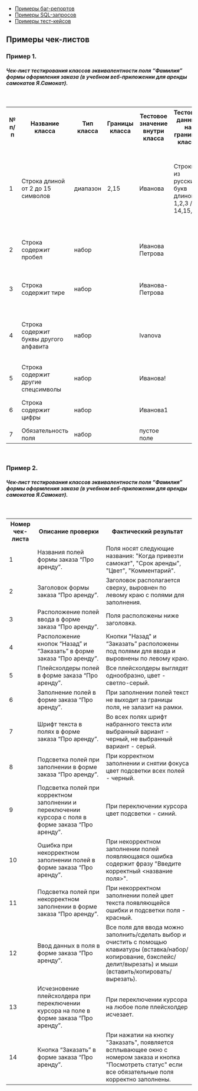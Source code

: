 * [Примеры баг-репортов](https://github.com/SergeyDruzhkov/SergeyDruzhkov/blob/main/%D0%9F%D1%80%D0%B8%D0%BC%D0%B5%D1%80%D1%8B%20%D0%B1%D0%B0%D0%B3-%D1%80%D0%B5%D0%BF%D0%BE%D1%80%D1%82%D0%BE%D0%B2.md)
* [Примеры SQL-запросов](https://github.com/SergeyDruzhkov/SergeyDruzhkov/blob/main/%D0%9F%D1%80%D0%B8%D0%BC%D0%B5%D1%80%D1%8B%20SQL%20%D0%B7%D0%B0%D0%BF%D1%80%D0%BE%D1%81%D0%BE%D0%B2.md)
* [Примеры тест-кейсов](https://github.com/SergeyDruzhkov/SergeyDruzhkov/blob/main/%D0%9F%D1%80%D0%B8%D0%BC%D0%B5%D1%80%D1%8B%20%D1%82%D0%B5%D1%81%D1%82-%D0%BA%D0%B5%D0%B9%D1%81%D0%BE%D0%B2.md)

## Примеры чек-листов

<h3>Пример 1.</h3>
<h5>Чек-лист тестирования классов эквивалентности поля “Фамилия” формы оформления заказа (в учебном веб-приложении для аренды самокатов Я.Самокат).</h5>

<br>

<table>
  
<tr>
  <th>№ п/п</th>
  <th>Название класса</th>
  <th>Тип класса</th>
  <th>Границы класса</th>
  <th>Тестовое значение внутри класса</th>
  <th>Тестовые данные на границах класса</th>
  <th>Ожидаемый результат</th>
</tr>
  
<tr>
  <td>1</td>
  <td>Строка длиной от 2 до 15 символов</td>
  <td>диапазон</td>
  <td>2,15</td>
  <td>Иванова</td>
  <td>Строки из русских букв длиной: 1,2,3 / 14,15,16 </td>
  <td>Значение длиной от 2 до 15 символов включительно валидно, значения, состоящие из 1 и 16 символов невалидны.</td>
</tr>

<tr>
  <td>2</td>
  <td>Строка содержит пробел</td>
  <td>набор</td>
  <td></td>
  <td>Иванова Петрова</td>
  <td></td>
  <td>Значение, в котором содержится пробел, валидно.</td>
</tr>

<tr>
  <td>3</td>
  <td>Строка содержит тире</td>
  <td>набор</td>
  <td></td>
  <td>Иванова-Петрова</td>
  <td></td>
  <td>Значение, в котором содержится тире, валидно.</td>
</tr>

<tr>
  <td>4</td>
  <td>Строка содержит буквы другого алфавита</td>
  <td>набор</td>
  <td></td>
  <td>Ivanova</td>
  <td></td>
  <td>Значение, содержащее символы другого алфавита (не русского), не валидно.</td>
</tr>

<tr>
  <td>5</td>
  <td>Строка содержит другие спецсимволы</td>
  <td>набор</td>
  <td></td>
  <td>Иванова!</td>
  <td></td>
  <td>Значение, содержащее спецсимволы, невалидно.</td>
</tr>

<tr>
  <td>6</td>
  <td>Строка содержит цифры</td>
  <td>набор</td>
  <td></td>
  <td>Иванова1</td>
  <td></td>
  <td>Значение, содержащее цифры, невалидно.</td>
</tr>

<tr>
  <td>7</td>
  <td>Обязательность поля</td>
  <td>набор</td>
  <td></td>
  <td>пустое поле</td>
  <td></td>
  <td>Пустое поле невалидно.</td>
</tr>

</table>

<br>

<h3>Пример 2.</h3>

<h5>Чек-лист тестирования классов эквивалентности поля “Фамилия” формы оформления заказа (в учебном веб-приложении для аренды самокатов Я.Самокат).</h5>

<br>

<table>
  
<tr>
  <th>Номер чек-листа</th>
  <th>Описание проверки</th>
  <th>Фактический результат</th>
</tr>
  
<tr>
  <td>1</td>
  <td>Названия полей формы заказа “Про аренду”.</td>
  <td>Поля носят следующие названия: "Когда привезти самокат", "Срок аренды", "Цвет", "Комментарий".</td>
</tr>

<tr>
  <td>2</td>
  <td>Заголовок формы заказа “Про аренду”.</td>
  <td>Заголовок располагается сверху, выровнен по левому краю с полями для заполнения.</td>
</tr>
  
<tr>
  <td>3</td>
  <td>Расположение полей ввода в форме заказа “Про аренду”.</td>
  <td>Поля расположены ниже заголовка.</td>
</tr>
  
<tr>
  <td>4</td>
  <td>Расположение кнопок “Назад” и “Заказать” в форме заказа “Про аренду”.</td>
  <td>Кнопки "Назад" и “Заказать” расположены под полями для ввода и выровнены по левому краю.</td>
</tr>

<tr>
  <td>5</td>
  <td>Плейсхолдеры полей в форме заказа “Про аренду”.</td>
  <td>Все плейсхолдеры выглядят однообразно, цвет - светло-серый.</td>
</tr>

<tr>
  <td>6</td>
  <td>Заполнение полей в форме заказа “Про аренду”.</td>
  <td>При заполнении полей текст не выходит за границы поля, не залазит на рамки.</td>
</tr>
  
<tr>
  <td>7</td>
  <td>Шрифт текста в полях в форме заказа “Про аренду”.</td>
  <td>Во всех полях шрифт набранного текста или выбранный вариант - черный, не выбранный вариант - серый.</td>
</tr>
  
<tr>
  <td>8</td>
  <td>Подсветка полей при заполнении в форме заказа “Про аренду”.</td>
  <td>При корректном заполнении и снятии фокуса цвет подсветки всех полей - черный.</td>
</tr>
  
<tr>
  <td>9</td>
  <td>Подсветка полей при корректном заполнении и переключении курсора с поля в форме заказа “Про аренду”.</td>
  <td>При переключении курсора цвет подсветки - синий.</td>
</tr>
  
<tr>
  <td>10</td>
  <td>Ошибка при некорректном заполнении полей в форме заказа “Про аренду”.</td>
  <td>При некорректном заполнении полей появляющаяся ошибка содержит фразу "Введите корректный <название поля>".</td>
</tr>
  
<tr>
  <td>11</td>
  <td>Подсветка полей при некорректном заполнении в форме заказа “Про аренду”.</td>
  <td>При некорректном заполнении полей цвет текста появляющейся ошибки и подсветки поля - красный.</td>
</tr>
  
<tr>
  <td>12</td>
  <td>Ввод данных в поля в форме заказа “Про аренду”.</td>
  <td>Все поля для ввода можно заполнить/сделать выбор и очистить с помощью клавиатуры (вставка/набор/копирование, бэкспейс/делит/вырезать) и мыши (вставить/копировать/вырезать).</td>
</tr>
  
<tr>
  <td>13</td>
  <td>Исчезновение плейсхолдера при переключении курсора на поле в форме заказа “Про аренду”.</td>
  <td>При переключении курсора на любое поле плейсхолдер исчезает.</td>
</tr>
  
<tr>
  <td>14</td>
  <td>Кнопка “Заказать” в форме заказа “Про аренду”.</td>
  <td>При нажатии на кнопку "Заказать", появляется всплывающее окно с номером заказа и кнопка "Посмотреть статус" если все обязательные поля корректно заполнены.</td>
</tr>
  
</table>
